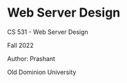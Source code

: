 # Web Server Design

CS 531 - Web Server Design

Fall 2022

Author: Prashant


Old Dominion University
